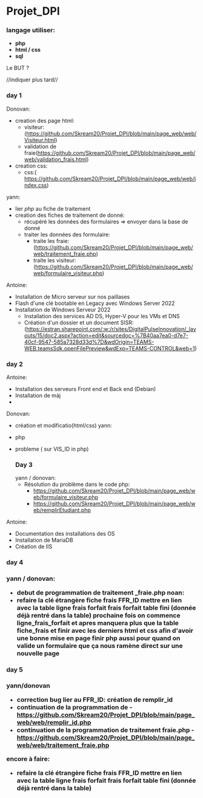 # <h1>Projet_DPI</h1>

<h3>langage utiliser:</h3>

- **php**
- **html / css**
- **sql**

Le BUT ?

//indiquer plus tard//

<h3>day 1</h3>

Donovan:

- creation des page html:
  - visiteur: (https://github.com/Skream20/Projet_DPI/blob/main/page_web/web/Visiteur.html)
  - validation de fraie(https://github.com/Skream20/Projet_DPI/blob/main/page_web/web/validation_frais.html)
- creation css:
  - css:( https://github.com/Skream20/Projet_DPI/blob/main/page_web/web/index.css)

yann:

- lier _php_ au fiche de traitement
- creation des fiches de traitement de donné:
  - récupéré les données des formulaires => envoyer dans la base de donné
  - traiter les données des formulaire:
    - traite les fraie: (https://github.com/Skream20/Projet_DPI/blob/main/page_web/web/traitement_fraie.php)
    - traite les visiteur: (https://github.com/Skream20/Projet_DPI/blob/main/page_web/web/formulaire_visiteur.php)

Antoine:

- Installation de Micro serveur sur nos paillases
- Flash d'une clé bootable en Legacy avec Windows Server 2022
- Installation de Windows Serveur 2022
  - Installation des services AD DS, Hyper-V pour les VMs et DNS
  - Création d'un dossier et un document SISR: (https://estran.sharepoint.com/:w:/r/sites/DigitalPulseInnovation/_layouts/15/doc2.aspx?action=edit&sourcedoc=%7B40aa7ea0-d7e7-40cf-9547-585a7328d33d%7D&wdOrigin=TEAMS-WEB.teamsSdk.openFilePreview&wdExp=TEAMS-CONTROL&web=1)

<h3>day 2</h3>

Antoine:

- Installation des serveurs Front end et Back end (Debian)
- Installation de màj
-

Donovan:

- création et modificatio(html/css)
  yann:
- php
- probleme ( sur VIS_ID in php)

  <h3>Day 3</h3>
  yann / donovan:

  - Résolution du problème dans le code php:
    - https://github.com/Skream20/Projet_DPI/blob/main/page_web/web/formulaire_visiteur.php
    - https://github.com/Skream20/Projet_DPI/blob/main/page_web/web/remplirEtudiant.php

Antoine:

- Documentation des installations des OS
- Installation de MariaDB
- Création de IIS

<h3>day 4<h3>

yann / donovan:

- debut de programmation de traitement \_fraie.php
  noan:
- refaire la clé étrangère fiche frais FFR_ID mettre en lien avec la table ligne frais forfait
  frais forfait table fini (donnée déjà rentré dans la table)
  prochaine fois on commence ligne_frais_forfait et apres manquera plus que la table fiche_frais et finir avec les derniers html et css afin d'avoir une bonne mise en page
  finir php aussi pour quand on valide un formulaire que ça nous ramène direct sur une nouvelle page

<h3>day 5<h3>
yann/donovan

- correction bug lier au FFR_ID: création de remplir_id
- continuation de la programmation de -https://github.com/Skream20/Projet_DPI/blob/main/page_web/web/remplir_id.php
- continuation de la programmation de traitement fraie.php -https://github.com/Skream20/Projet_DPI/blob/main/page_web/web/traitement_fraie.php

encore à faire:

- refaire la clé étrangère fiche frais FFR_ID mettre en lien avec la table ligne frais forfait
  frais forfait table fini (donnée déjà rentré dans la table)
